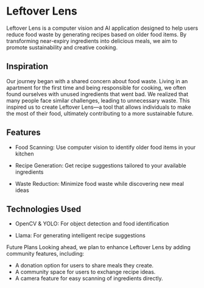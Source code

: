 # Leftover Lens
Leftover Lens is a computer vision and AI application designed to help users reduce food waste by generating recipes based on older food items. By transforming near-expiry ingredients into delicious meals, we aim to promote sustainability and creative cooking.

## Inspiration
Our journey began with a shared concern about food waste. Living in an apartment for the first time and being responsible for cooking, we often found ourselves with unused ingredients that went bad. We realized that many people face similar challenges, leading to unnecessary waste. This inspired us to create Leftover Lens—a tool that allows individuals to make the most of their food, ultimately contributing to a more sustainable future.


## Features
* Food Scanning: Use computer vision to identify older food items in your kitchen
 
* Recipe Generation: Get recipe suggestions tailored to your available ingredients
 
* Waste Reduction: Minimize food waste while discovering new meal ideas

## Technologies Used
- OpenCV & YOLO: For object detection and food identification
  
- Llama: For generating intelligent recipe suggestions

Future Plans
Looking ahead, we plan to enhance Leftover Lens by adding community features, including:
- A donation option for users to share meals they create.
- A community space for users to exchange recipe ideas.
- A camera feature for easy scanning of ingredients directly.

